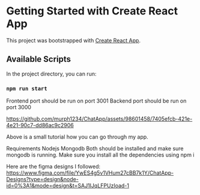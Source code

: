 # Getting Started with Create React App

This project was bootstrapped with [Create React App](https://github.com/facebook/create-react-app).

## Available Scripts

In the project directory, you can run:

### `npm run start`
Frontend port should be run on port 3001
Backend port should be run on port 3000








https://github.com/murph1234/ChatApp/assets/98601458/7405efcb-421e-4e21-90c7-dd86ac9c2906

Above is a small tutorial how you can go through my app.

Requirements
Nodejs
Mongodb
Both should be installed and make sure mongodb is running.
Make sure you install all the dependencies using npm i 

Here are the figma designs I followed:
https://www.figma.com/file/YwES4g5v1VHum27cBB7k1Y/ChatApp-Designs?type=design&node-id=0%3A1&mode=design&t=SAJ1IJqLFPUzIoad-1



